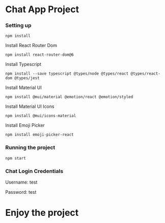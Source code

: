 # Chat App Project

### Setting up

```npm install```

Install React Router Dom

```npm install react-router-dom@6```

Install Typescript

```npm install --save typescript @types/node @types/react @types/react-dom @types/jest```

Install Material UI

```npm install @mui/material @emotion/react @emotion/styled```

Install Material UI Icons

```npm install @mui/icons-material```

Install Emoji Picker

```npm install emoji-picker-react```

### Running the project

```npm start```

### Chat Login Credentials
Username: test

Password: test

# Enjoy the project
